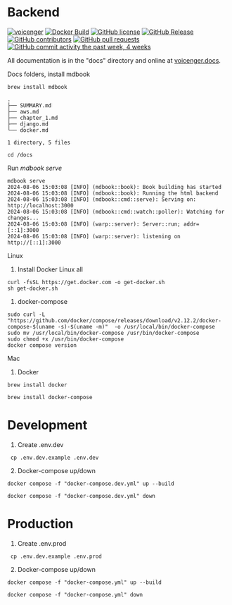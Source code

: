 # Backend
[![voicenger](https://github.com/voicenger/backend/actions/workflows/python-test.yml/badge.svg)](https://github.com/voicenger/backend/blob/main/.github/workflows/python-test.yml) [![Docker Build](https://github.com/voicenger/backend/actions/workflows/docker-build.yml/badge.svg)](https://github.com/voicenger/backend/actions/workflows/docker-build.yml) [![GitHub license](https://img.shields.io/badge/License-Apache_2.0-blue.svg)](https://github.com/voicenger/backend/blob/main/LICENSE) [![GitHub Release](https://img.shields.io/github/release/voicenger/backend.svg?style=flat)]() [![GitHub contributors](https://img.shields.io/github/contributors/voicenger/backend.svg?style=flat)]() [![GitHub pull requests](https://img.shields.io/github/issues-pr/voicenger/backend.svg?style=flat)]() [![GitHub commit activity the past week, 4 weeks](https://img.shields.io/github/commit-activity/y/voicenger/backend.svg?style=flat)]()

All documentation is in the "docs" directory and online at [voicenger.docs](https://voicenger.github.io/backend/).

Docs folders, install mdbook

```
brew install mdbook
```

```dosc
.
├── SUMMARY.md
├── aws.md
├── chapter_1.md
├── django.md
└── docker.md

1 directory, 5 files
```

```
cd /docs 
```

Run *mdbook serve*
```
mdbook serve       
2024-08-06 15:03:08 [INFO] (mdbook::book): Book building has started
2024-08-06 15:03:08 [INFO] (mdbook::book): Running the html backend
2024-08-06 15:03:08 [INFO] (mdbook::cmd::serve): Serving on: http://localhost:3000
2024-08-06 15:03:08 [INFO] (mdbook::cmd::watch::poller): Watching for changes...
2024-08-06 15:03:08 [INFO] (warp::server): Server::run; addr=[::1]:3000
2024-08-06 15:03:08 [INFO] (warp::server): listening on http://[::1]:3000
```

Linux

1. Install Docker Linux all
```docker
curl -fsSL https://get.docker.com -o get-docker.sh
sh get-docker.sh
```

1. docker-compose
```docker
sudo curl -L "https://github.com/docker/compose/releases/download/v2.12.2/docker-compose-$(uname -s)-$(uname -m)"  -o /usr/local/bin/docker-compose
sudo mv /usr/local/bin/docker-compose /usr/bin/docker-compose
sudo chmod +x /usr/bin/docker-compose
docker compose version
```
Mac

1. Docker
```docker
brew install docker

brew install docker-compose
```


# Development
 
1. Create .env.dev
```shell
 cp .env.dev.example .env.dev
```

2. Docker-compose up/down
```docker
docker compose -f "docker-compose.dev.yml" up --build

docker compose -f "docker-compose.dev.yml" down
```

# Production
 
1. Create .env.prod
```shell
 cp .env.dev.example .env.prod
```

2. Docker-compose up/down
```docker
docker compose -f "docker-compose.yml" up --build

docker compose -f "docker-compose.yml" down
```
